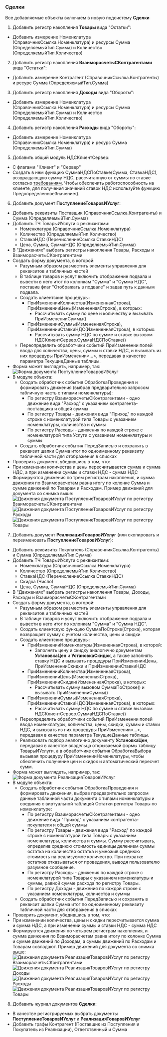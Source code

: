 ### Сделки

Все добавляемые объекты включаем в новую подсистему **Сделки**

1. Добавить регистр накопления **Товары** вида "Остатки":
  * Добавить измерение Номенклатура (СправочникСсылка.Номенклатура) и ресурсы Сумма (ОпределяемыйТип.Сумма) и Количество (ОпределяемыйТип.Количество)

2. Добавить регистр накопления **ВзаиморасчетыСКонтрагентами** вида "Остатки":
  * Добавить измерение Контрагент (СправочникСсылка.Контрагенты) и ресурс Сумма (ОпределяемыйТип.Сумма)

3. Добавить регистр накопления **Доходы** вида "Обороты":
  * Добавить измерение Номенклатура (СправочникСсылка.Номенклатура) и ресурсы Сумма (ОпределяемыйТип.Сумма) и Количество (ОпределяемыйТип.Количество)

4. Добавить регистр накопления **Расходы** вида "Обороты":
  * Добавить измерение Номенклатура (СправочникСсылка.Номенклатура) и ресурс Сумма (ОпределяемыйТип.Сумма)
  
5. Добавить общий модуль НДСКлиентСервер:
 * С флагами "Клиент" и "Сервер"
 * Создать в нем функцию СуммаНДСПоСтавке(Сумма, СтавкаНДС), возвращающую сумму НДС, рассчитанную от суммы по ставке согласно [требованиям](diploma-b-reqs.md). Чтобы обеспечить работоспособность на клиенте, для получения значений ставок НДС используйте функцию ПредопределенноеЗначение().
  
6. Добавить документ **ПоступлениеТоваровИУслуг**:
  * Добавить реквизиты Поставщик (СправочникСсылка.Контрагенты) и Сумма (ОпределяемыйТип.Сумма)
  * Добавить ТЧ ТоварыИУслуги с реквизитами:
    * Номенклатура (СправочникСсылка.Номенклатура)
    * Количество (ОпределяемыйТип.Количество)
    * СтавкаНДС (ПеречислениеСсылка.СтавкиНДС)
    * Цена, Сумма, СуммаНДС (ОпределяемыйТип.Сумма)
  * В "Движениях" выбрать регистры накопления Товары, Расходы и ВзаиморасчетыСКонтрагентами
  * Создать форму документа, в которой:
    * Разумным образом разместить элементы управления для реквизитов и табличных частей
     * В таблице товаров и услуг включить отображение подвала и вывести в него итог по колонкам "Сумма" и "Сумма НДС", поставив флаг "Отображать в подвале" и задав путь к данным подвала.
    * Создать клиентские процедуры:
      * ПриИзмененииКоличества(ИзмененнаяСтрока), ПриИзмененииЦены(ИзмененнаяСтрока), в которых:
        * Рассчитывать сумму по цене и количеству и вызывать ПриИзмененииСуммы()
      * ПриИзмененииСуммы(ИзмененнаяСтрока), ПриИзмененииСтавкиНДС(ИзмененнаяСтрока), в которых:
        * Рассчитывать сумму НДС по сумме и ставке вызовом НДСКлиентСервер.СуммаНДСПоСтавке()
    * Переопределить обработчики событий ПриИзменении полей ввода для количества, цены, суммы и ставки НДС, и вызывать из них процедуры ПриИзменении<...>, передавая в качестве параметра ТекущиеДанные таблицы.
  * Форма может выглядеть, например, так:
![Форма документа ПоступлениеТоваровИУслуг](diploma-b-purchase.png)
  * В модуле объекта:
    * Создать обработчик события ОбработкаПроведения и формировать движения (выбрав предварительно запросом табличную часть с типами номенклатуры):
      * По регистру ВзаиморасчетыСКонтрагентами - одно движение вида "Расход" с указанием контрагента-поставщика и общей суммы
      * По регистру Товары - движения вида "Приход" по каждой строке с номенклатурой типа Товары с указанием номенклатуры, количества и суммы
      * По регистру Расходы - движения по каждой строке с номенклатурой типа Услуги с указанием номенклатуры и суммы
    * Создать обработчик события ПередЗаписью и сохранять в реквизит шапки Сумма итог по одноименному реквизиту табличной части для отображения в списках
 * Проверить документ, убедившись в том, что:
  * При изменении количества и цены пересчитывается сумма и сумма НДС, а при изменении суммы и ставки НДС - сумма НДС
  * Формируются движения по трем регистрам накопления, и сумма движения по Взаиморасчетам равна итогу по колонке Сумма и сумме движений по Товарам и Расходам. Пример движений для документа со снимка выше:
![Движения документа ПоступлениеТоваровИУслуг по регистру ВзаиморасчетыСКонтрагентами](diploma-b-purchase-1.png)
![Движения документа ПоступлениеТоваровИУслуг по регистру Расходы](diploma-b-purchase-2.png)
![Движения документа ПоступлениеТоваровИУслуг по регистру Товары](diploma-b-purchase-3.png)

7. Добавить документ **РеализацияТоваровИУслуг** (или скопировать и переименовать **ПоступлениеТоваровИУслуг**):
  * Добавить реквизиты Покупатель (СправочникСсылка.Контрагенты) и Сумма (ОпределяемыйТип.Сумма)
  * Добавить ТЧ ТоварыИУслуги с реквизитами:
    * Номенклатура (СправочникСсылка.Номенклатура)
    * Количество (ОпределяемыйТип.Количество)
    * СтавкаНДС (ПеречислениеСсылка.СтавкиНДС)
    * Скидка (Число)
    * Цена, Сумма, СуммаНДС (ОпределяемыйТип.Сумма)
  * В "Движениях" выбрать регистры накопления Товары, Доходы, Расходы и ВзаиморасчетыСКонтрагентами
  * Создать форму документа, в которой:
    * Разумным образом разместить элементы управления для реквизитов и табличных частей
     * В таблице товаров и услуг включить отображение подвала и вывести в него итог по колонкам "Сумма" и "Сумма НДС".
    * Создать клиентскую функцию СуммаПоСтроке(Строка), которая возвращает сумму с учетом количества, цены и скидки 
    * Создать клиентские процедуры:
      * ПриИзмененииНоменклатуры(ИзмененнаяСтрока), в которой:
        * Заполнять цену и скидку аналогично документам **УстановкаЦен** и **УстановкаСкидок**, а также заполнять ставку НДС и вызывать процедуры ПриИзмененииЦены, ПриИзмененииСкидки и ПриИзмененииСтавкиНДС
      * ПриИзмененииКоличества(ИзмененнаяСтрока), ПриИзмененииЦены(ИзмененнаяСтрока), ПриИзмененииСкидки(ИзмененнаяСтрока), в которых:
        * Рассчитывать сумму вызовом СуммаПоСтроке() и вызывать ПриИзмененииСуммы()
      * ПриИзмененииСуммы(ИзмененнаяСтрока), ПриИзмененииСтавкиНДС(ИзмененнаяСтрока), в которых:
        * Рассчитывать сумму НДС по сумме и ставке вызовом НДСКлиентСервер.СуммаНДСПоСтавке()
    * Переопределить обработчики событий ПриИзменении полей ввода номенклатуры, количества, цены, скидки, суммы и ставки НДС, и вызывать из них процедуры ПриИзменении<...>, передавая в качестве параметра ТекущиеДанные таблицы.
    * Реализовать подбор аналогично документу **УстановкаЦен**, передавая в качестве владельца открываемой формы таблицу ТоварыИУслуги, а в обработчике события ОбработкаВыбора вызывая процедуру ПриИзмененииНоменклатуры, чтобы обеспечить получение цен и скидок и автоматический пересчет сумм.
  * Форма может выглядеть, например, так:
![Форма документа РеализацияТоваровИУслуг](diploma-b-sale.png)
  * В модуле объекта:
    * Создать обработчик события ОбработкаПроведения и формировать движения, выбрав предварительно запросом данные табличной части документа с типами номенклатуры и соединив с виртуальной таблицей Остатки регистра Товары по номенклатуре:
      * По регистру ВзаиморасчетыСКонтрагентами - одно движение вида "Приход" с указанием контрагента-покупателя и общей суммы
      * По регистру Товары - движения вида "Расход" по каждой строке с номенклатурой типа Товары с указанием номенклатуры, количества и суммы. Сумму рассчитывать, определив среднюю стоимость единицы делением суммы остатка на количество остатка и умножив среднюю стоимость на реализуемое количество. При нехватке остатков отказываться от проведения, выводя пользователю разумное сообщение.
      * По регистру Расходы - движения по каждой строке с номенклатурой типа Товары с указанием номенклатуры и суммы, равной сумме расхода по регистру Товары.
      * По регистру Доходы - движения по каждой строке с указанием номенклатуры, количества и суммы
    * Создать обработчик события ПередЗаписью и сохранять в реквизит шапки Сумма итог по одноименному реквизиту табличной части для отображения в списках
 * Проверить документ, убедившись в том, что:
  * При изменении количества, цены и скидки пересчитывается сумма и сумма НДС, а при изменении суммы и ставки НДС - сумма НДС
  * Формируются движения по четырем регистрам накопления, и сумма движения по Взаиморасчетам равна итогу по колонке Сумма и сумме движений по Доходам, а суммы движений по Расходам и Товарам совпадают. Пример движений для документа со снимка выше:
![Движения документа РеализацияТоваровИУслуг по регистру ВзаиморасчетыСКонтрагентами](diploma-b-sale-1.png)
![Движения документа РеализацияТоваровИУслуг по регистру Доходы](diploma-b-sale-2.png)
![Движения документа РеализацияТоваровИУслуг по регистру Расходы](diploma-b-sale-3.png)
![Движения документа РеализацияТоваровИУслуг по регистру Товары](diploma-b-sale-4.png)

8. Добавить журнал документов **Сделки**:
  * В качестве регистрируемых выбрать документы **ПоступлениеТоваровИУслуг** и **РеализацияТоваровИУслуг**
  * Добавить графы Контрагент  (Поставщик из Поступления и Покупатель из Реализации), Ответственный и Сумма
